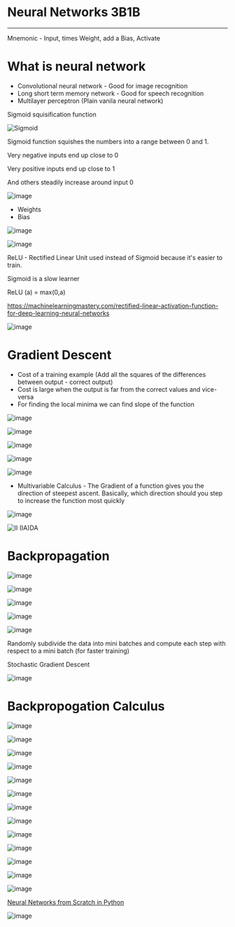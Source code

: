 # Neural Networks 3B1B

---

Mnemonic - Input, times Weight, add a Bias, Activate

# What is neural network

- Convolutional neural network - Good for image recognition
- Long short term memory network - Good for speech recognition
- Multilayer perceptron (Plain vanila neural network)

Sigmoid squisification function

![Sigmoid ](media/Neural-Networks-3B1B-image1.png)

Sigmoid function squishes the numbers into a range between 0 and 1.

Very negative inputs end up close to 0

Very positive inputs end up close to 1

And others steadily increase around input 0

![image](media/Neural-Networks-3B1B-image2.png)

- Weights
- Bias

![image](media/Neural-Networks-3B1B-image3.png)

![image](media/Neural-Networks-3B1B-image4.png)

ReLU - Rectified Linear Unit used instead of Sigmoid because it's easier to train.

Sigmoid is a slow learner

ReLU (a) = max(0,a)

<https://machinelearningmastery.com/rectified-linear-activation-function-for-deep-learning-neural-networks>

![image](media/Neural-Networks-3B1B-image5.png)

# Gradient Descent

- Cost of a training example (Add all the squares of the differences between output - correct output)
- Cost is large when the output is far from the correct values and vice-versa
- For finding the local minima we can find slope of the function

![image](media/Neural-Networks-3B1B-image6.png)

![image](media/Neural-Networks-3B1B-image7.png)

![image](media/Neural-Networks-3B1B-image8.png)

![image](media/Neural-Networks-3B1B-image9.png)

![image](media/Neural-Networks-3B1B-image10.png)

- Multivariable Calculus - The Gradient of a function gives you the direction of steepest ascent. Basically, which direction should you step to increase the function most quickly

![image](media/Neural-Networks-3B1B-image11.png)

![Ⅱ (IA)DA ](media/Neural-Networks-3B1B-image12.png)

# Backpropagation

![image](media/Neural-Networks-3B1B-image13.png)

![image](media/Neural-Networks-3B1B-image14.png)

![image](media/Neural-Networks-3B1B-image15.png)

![image](media/Neural-Networks-3B1B-image16.png)

![image](media/Neural-Networks-3B1B-image17.png)

Randomly subdivide the data into mini batches and compute each step with respect to a mini batch (for faster training)

Stochastic Gradient Descent

![image](media/Neural-Networks-3B1B-image18.png)

# Backpropogation Calculus

![image](media/Neural-Networks-3B1B-image19.png)

![image](media/Neural-Networks-3B1B-image20.png)

![image](media/Neural-Networks-3B1B-image21.png)

![image](media/Neural-Networks-3B1B-image22.png)

![image](media/Neural-Networks-3B1B-image23.png)

![image](media/Neural-Networks-3B1B-image24.png)

![image](media/Neural-Networks-3B1B-image25.png)

![image](media/Neural-Networks-3B1B-image26.png)

![image](media/Neural-Networks-3B1B-image27.png)

![image](media/Neural-Networks-3B1B-image28.png)

![image](media/Neural-Networks-3B1B-image29.png)

![image](media/Neural-Networks-3B1B-image30.png)

![image](media/Neural-Networks-3B1B-image31.png)

[Neural Networks from Scratch in Python](https://www.youtube.com/playlist?list=PLQVvvaa0QuDcjD5BAw2DxE6OF2tius3V3)

![image](media/Neural-Networks-3B1B-image32.jpg)
